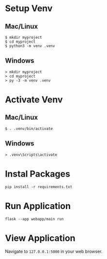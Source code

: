 # Setup Venv
## Mac/Linux
```
$ mkdir myproject
$ cd myproject
$ python3 -m venv .venv
```

## Windows
```
> mkdir myproject
> cd myproject
> py -3 -m venv .venv
```

# Activate Venv
## Mac/Linux
```
$ . .venv/bin/activate
```

## Windows
```
> .venv\Scripts\activate
```

# Instal Packages
```
pip install -r requirements.txt
```

# Run Application
```
flask --app webapp/main run
```

# View Application
Navigate to `127.0.0.1:5000` in your web browser.